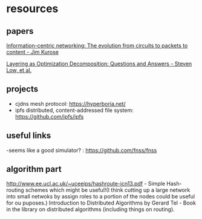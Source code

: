 # resources

## papers
[Information-centric networking: The evolution from circuits to packets to content - Jim Kurose](http://www.icst.pku.edu.cn/course/mdn/ref/FI02.pdf)

[Layering as Optimization Decomposition: Questions and Answers - Steven Low, et al.](http://www.princeton.edu/~chiangm/milcom.pdf)

## projects
- cjdns mesh protocol: https://hyperboria.net/
- ipfs distributed, content-addressed file system: https://github.com/ipfs/ipfs

## useful links
-seems like a good simulator? : https://github.com/fnss/fnss

## algorithm part
http://www.ee.ucl.ac.uk/~uceeips/hashroute-icn13.pdf  -  Simple Hash-routing schemes which might be useful!(I think cutting up a large network into small netwoks by assign roles to a portion of the nodes could be useful for ou puposes.)
Introduction to Distributed Algorithms by Gerard Tel - Book in the library on distributed algorithms (including things on routing).
